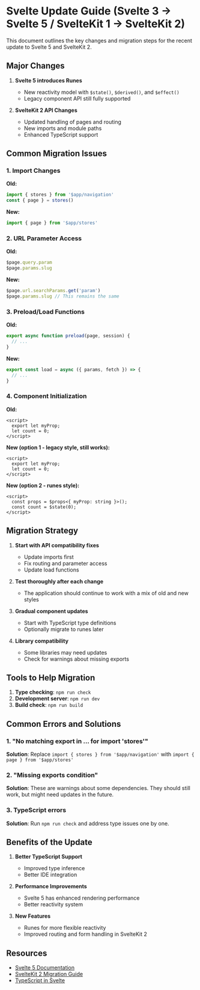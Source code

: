 # Svelte Update Guide (Svelte 3 → Svelte 5 / SvelteKit 1 → SvelteKit 2)

This document outlines the key changes and migration steps for the recent update to Svelte 5 and SvelteKit 2.

## Major Changes

1. **Svelte 5 introduces Runes**
   - New reactivity model with `$state()`, `$derived()`, and `$effect()`
   - Legacy component API still fully supported

2. **SvelteKit 2 API Changes**
   - Updated handling of pages and routing
   - New imports and module paths
   - Enhanced TypeScript support

## Common Migration Issues

### 1. Import Changes

**Old:**
```js
import { stores } from '$app/navigation'
const { page } = stores()
```

**New:**
```js
import { page } from '$app/stores'
```

### 2. URL Parameter Access

**Old:**
```js
$page.query.param
$page.params.slug
```

**New:**
```js
$page.url.searchParams.get('param')
$page.params.slug // This remains the same
```

### 3. Preload/Load Functions

**Old:**
```js
export async function preload(page, session) {
  // ...
}
```

**New:**
```js
export const load = async ({ params, fetch }) => {
  // ...
}
```

### 4. Component Initialization

**Old:**
```svelte
<script>
  export let myProp;
  let count = 0;
</script>
```

**New (option 1 - legacy style, still works):**
```svelte
<script>
  export let myProp;
  let count = 0;
</script>
```

**New (option 2 - runes style):**
```svelte
<script>
  const props = $props<{ myProp: string }>();
  const count = $state(0);
</script>
```

## Migration Strategy

1. **Start with API compatibility fixes**
   - Update imports first
   - Fix routing and parameter access
   - Update load functions

2. **Test thoroughly after each change**
   - The application should continue to work with a mix of old and new styles

3. **Gradual component updates**
   - Start with TypeScript type definitions
   - Optionally migrate to runes later

4. **Library compatibility**
   - Some libraries may need updates
   - Check for warnings about missing exports

## Tools to Help Migration

1. **Type checking**: `npm run check`
2. **Development server**: `npm run dev`
3. **Build check**: `npm run build`

## Common Errors and Solutions

### 1. "No matching export in ... for import 'stores'"

**Solution**: Replace `import { stores } from '$app/navigation'` with `import { page } from '$app/stores'`

### 2. "Missing exports condition"

**Solution**: These are warnings about some dependencies. They should still work, but might need updates in the future.

### 3. TypeScript errors

**Solution**: Run `npm run check` and address type issues one by one.

## Benefits of the Update

1. **Better TypeScript Support**
   - Improved type inference
   - Better IDE integration

2. **Performance Improvements**
   - Svelte 5 has enhanced rendering performance
   - Better reactivity system

3. **New Features**
   - Runes for more flexible reactivity
   - Improved routing and form handling in SvelteKit 2

## Resources

- [Svelte 5 Documentation](https://svelte-5-preview.vercel.app/docs)
- [SvelteKit 2 Migration Guide](https://kit.svelte.dev/docs/migrating-to-sveltekit-2)
- [TypeScript in Svelte](https://svelte.dev/docs/typescript)